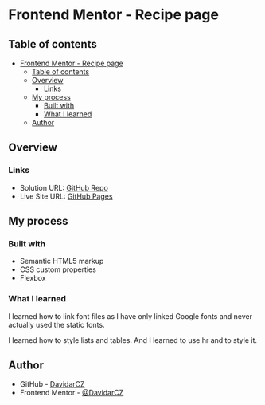 # Frontend Mentor - Recipe page

## Table of contents

- [Frontend Mentor - Recipe page](#frontend-mentor---recipe-page)
  - [Table of contents](#table-of-contents)
  - [Overview](#overview)
    - [Links](#links)
  - [My process](#my-process)
    - [Built with](#built-with)
    - [What I learned](#what-i-learned)
  - [Author](#author)

## Overview

### Links

- Solution URL: [GitHub Repo](https://github.com/DavidarCZ/recipe-page)
- Live Site URL: [GitHub Pages](https://davidarcz.github.io/recipe-page/)

## My process

### Built with

- Semantic HTML5 markup
- CSS custom properties
- Flexbox

### What I learned

I learned how to link font files as I have only linked Google fonts and never actually used the static fonts.

I learned how to style lists and tables. And I learned to use hr and to style it.

## Author

- GitHub - [DavidarCZ](https://github.com/DavidarCZ/)
- Frontend Mentor - [@DavidarCZ](https://www.frontendmentor.io/profile/DavidarCZ)

